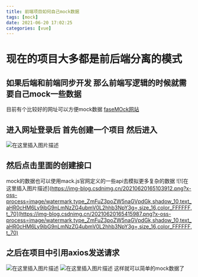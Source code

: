```yaml
---
title: 前端项目如何自己mock数据
tags: [mock]
date: 2021-06-20 17:02:25
categories: [vue]
---
```


# 现在的项目大多都是前后端分离的模式
## 如果后端和前端同步开发  那么前端写逻辑的时候就需要自己mock一些数据  
目前有个比较好的网址可以方便mock数据
[faseMOck网站](https://www.fastmock.site/#/)

## 进入网址登录后 首先创建一个项目  然后进入
![在这里插入图片描述](https://img-blog.csdnimg.cn/20210620164928171.png?x-oss-process=image/watermark,type_ZmFuZ3poZW5naGVpdGk,shadow_10,text_aHR0cHM6Ly9ibG9nLmNzZG4ubmV0L2hhb3NpY3g=,size_16,color_FFFFFF,t_70)
## 然后点击里面的创建接口
mock的数据也可以使用mack.js官网定义的一些api去模拟更多复杂的数据
![!\[在这里插入图片描述\](https://img-blog.csdnimg.cn/20210620165103912.png?x-oss-process=image/watermark,type_ZmFuZ3poZW5naGVpdGk,shadow_10,text_aHR0cHM6Ly9ibG9nLmNzZG4ubmV0L2hhb3NpY3g=,size_16,color_FFFFFF,t_70](https://img-blog.csdnimg.cn/20210620165415987.png?x-oss-process=image/watermark,type_ZmFuZ3poZW5naGVpdGk,shadow_10,text_aHR0cHM6Ly9ibG9nLmNzZG4ubmV0L2hhb3NpY3g=,size_16,color_FFFFFF,t_70)

## 之后在项目中引用axios发送请求
![在这里插入图片描述](https://img-blog.csdnimg.cn/20210620170033121.png?x-oss-process=image/watermark,type_ZmFuZ3poZW5naGVpdGk,shadow_10,text_aHR0cHM6Ly9ibG9nLmNzZG4ubmV0L2hhb3NpY3g=,size_16,color_FFFFFF,t_70)
![在这里插入图片描述](https://img-blog.csdnimg.cn/20210620170113639.png?x-oss-process=image/watermark,type_ZmFuZ3poZW5naGVpdGk,shadow_10,text_aHR0cHM6Ly9ibG9nLmNzZG4ubmV0L2hhb3NpY3g=,size_16,color_FFFFFF,t_70)
这样就可以简单的mock数据了